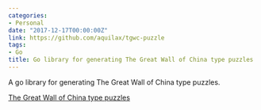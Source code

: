 ```yaml
---
categories:
- Personal
date: "2017-12-17T00:00:00Z"
link: https://github.com/aquilax/tgwc-puzzle
tags:
- Go
title: Go library for generating The Great Wall of China type puzzles
---
```


A go library for generating The Great Wall of China type puzzles.

[The Great Wall of China type puzzles](https://github.com/aquilax/tgwc-puzzle)
